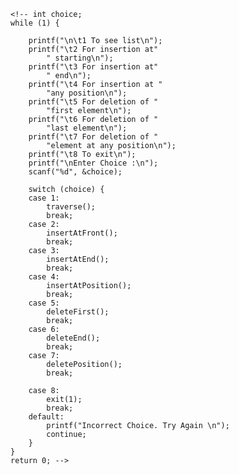     <!-- int choice;
    while (1) {
 
        printf("\n\t1 To see list\n");
        printf("\t2 For insertion at"
            " starting\n");
        printf("\t3 For insertion at"
            " end\n");
        printf("\t4 For insertion at "
            "any position\n");
        printf("\t5 For deletion of "
            "first element\n");
        printf("\t6 For deletion of "
            "last element\n");
        printf("\t7 For deletion of "
            "element at any position\n");
        printf("\t8 To exit\n");
        printf("\nEnter Choice :\n");
        scanf("%d", &choice);
 
        switch (choice) {
        case 1:
            traverse();
            break;
        case 2:
            insertAtFront();
            break;
        case 3:
            insertAtEnd();
            break;
        case 4:
            insertAtPosition();
            break;
        case 5:
            deleteFirst();
            break;
        case 6:
            deleteEnd();
            break;
        case 7:
            deletePosition();
            break;
 
        case 8:
            exit(1);
            break;
        default:
            printf("Incorrect Choice. Try Again \n");
            continue;
        }
    }
    return 0; -->